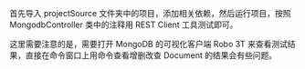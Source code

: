 首先导入 projectSource 文件夹中的项目，添加相关依赖，然后运行项目，按照 MongodbController 类中的注释用 REST Client 工具测试即可。

这里需要注意的是，需要打开 MongoDB 的可视化客户端 Robo 3T 来查看测试结果，直接在命令窗口上用命令查看增删改查 Document 的结果会有些问题。